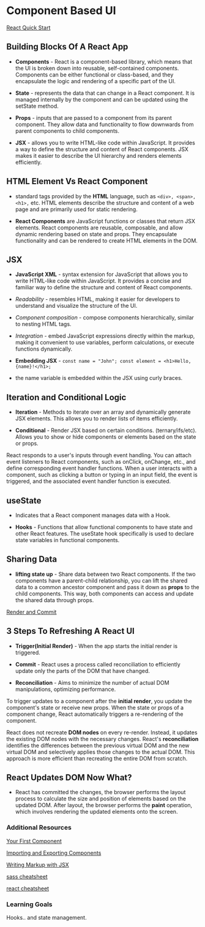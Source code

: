 # Component Based UI

[React Quick Start](https://react.dev/learn)

## Building Blocks Of A React App

- **Components** - React is a component-based library, which means that the UI is broken down into reusable, self-contained components. Components can be either functional or class-based, and they encapsulate the logic and rendering of a specific part of the UI.

- **State** - represents the data that can change in a React component. It is managed internally by the component and can be updated using the setState method.

- **Props** - inputs that are passed to a component from its parent component. They allow data and functionality to flow downwards from parent components to child components.

- **JSX** - allows you to write HTML-like code within JavaScript. It provides a way to define the structure and content of React components. JSX makes it easier to describe the UI hierarchy and renders elements efficiently.

## HTML Element Vs React Component

- standard tags provided by the **HTML** language, such as `<div>, <span>, <h1>,` etc. HTML elements describe the structure and content of a web page and are primarily used for static rendering.

- **React Components** are JavaScript functions or classes that return JSX elements. React components are reusable, composable, and allow dynamic rendering based on state and props. They encapsulate functionality and can be rendered to create HTML elements in the DOM.

## JSX

- **JavaScript XML** - syntax extension for JavaScript that allows you to write HTML-like code within JavaScript. It provides a concise and familiar way to define the structure and content of React components.

- *Readability* - resembles HTML, making it easier for developers to understand and visualize the structure of the UI.

- *Component composition* - compose components hierarchically, similar to nesting HTML tags.

- *Integration* - embed JavaScript expressions directly within the markup, making it convenient to use variables, perform calculations, or execute functions dynamically.

- **Embedding JSX** - `const name = "John";
const element = <h1>Hello, {name}!</h1>;`

- the name variable is embedded within the JSX using curly braces.

## Iteration and Conditional Logic

- **Iteration** - Methods to iterate over an array and dynamically generate JSX elements. This allows you to render lists of items efficiently.

- **Conditional** - Render JSX based on certain conditions. (ternary/ifs/etc). Allows you to show or hide components or elements based on the state or props.

React responds to a user's inputs through event handling. You can attach event listeners to React components, such as onClick, onChange, etc., and define corresponding event handler functions. When a user interacts with a component, such as clicking a button or typing in an input field, the event is triggered, and the associated event handler function is executed.

## useState

- Indicates that a React component manages data with a Hook.

- **Hooks** - Functions that allow functional components to have state and other React features. The useState hook specifically is used to declare state variables in functional components.

## Sharing Data

- **lifting state up** - Share data between two React components.  If the two components have a parent-child relationship, you can lift the shared data to a common ancestor component and pass it down as **props** to the child components. This way, both components can access and update the shared data through props.

[Render and Commit](https://react.dev/learn/render-and-commit)

## 3 Steps To Refreshing A React UI

- **Trigger(Initial Render)** - When the app starts the initial render is triggered.

- **Commit** - React uses a process called reconciliation to efficiently update only the parts of the DOM that have changed.

- **Reconciliation** - Aims to minimize the number of actual DOM manipulations, optimizing performance.

To trigger updates to a component after the **initial render**, you update the component's state or receive new props. When the state or props of a component change, React automatically triggers a re-rendering of the component.

React does not recreate **DOM nodes** on every re-render. Instead, it updates the existing DOM nodes with the necessary changes. React's **reconciliation** identifies the differences between the previous virtual DOM and the new virtual DOM and selectively applies those changes to the actual DOM. This approach is more efficient than recreating the entire DOM from scratch.

## React Updates DOM Now What?

- React has committed the changes, the browser performs the layout process to calculate the size and position of elements based on the updated DOM. After layout, the browser performs the **paint** operation, which involves rendering the updated elements onto the screen.

### Additional Resources

[Your First Component](https://react.dev/learn/your-first-component)

[Importing and Exporting Components](https://react.dev/learn/importing-and-exporting-components)

[Writing Markup with JSX](https://react.dev/learn/writing-markup-with-jsx)

[sass cheatsheet](https://devhints.io/sass)

[react cheatsheet](https://devhints.io/react)

### Learning Goals

Hooks.. and state management.
